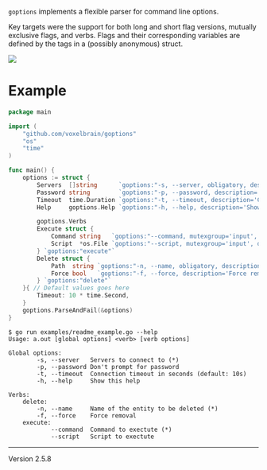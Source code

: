 `goptions` implements a flexible parser for command line options.

Key targets were the support for both long and short flag versions, mutually
exclusive flags, and verbs. Flags and their corresponding variables are defined
by the tags in a (possibly anonymous) struct.

![](https://circleci.com/gh/voxelbrain/goptions.png?circle-token=27cd98362d475cfa8c586565b659b2204733f25c)

# Example

```Go
package main

import (
	"github.com/voxelbrain/goptions"
	"os"
	"time"
)

func main() {
	options := struct {
		Servers  []string      `goptions:"-s, --server, obligatory, description='Servers to connect to'"`
		Password string        `goptions:"-p, --password, description='Don\\'t prompt for password'"`
		Timeout  time.Duration `goptions:"-t, --timeout, description='Connection timeout in seconds'"`
		Help     goptions.Help `goptions:"-h, --help, description='Show this help'"`

		goptions.Verbs
		Execute struct {
			Command string   `goptions:"--command, mutexgroup='input', description='Command to exectute', obligatory"`
			Script  *os.File `goptions:"--script, mutexgroup='input', description='Script to exectute', rdonly"`
		} `goptions:"execute"`
		Delete struct {
			Path  string `goptions:"-n, --name, obligatory, description='Name of the entity to be deleted'"`
			Force bool   `goptions:"-f, --force, description='Force removal'"`
		} `goptions:"delete"`
	}{ // Default values goes here
		Timeout: 10 * time.Second,
	}
	goptions.ParseAndFail(&options)
}
```

```
$ go run examples/readme_example.go --help
Usage: a.out [global options] <verb> [verb options]

Global options:
        -s, --server   Servers to connect to (*)
        -p, --password Don't prompt for password
        -t, --timeout  Connection timeout in seconds (default: 10s)
        -h, --help     Show this help

Verbs:
    delete:
        -n, --name     Name of the entity to be deleted (*)
        -f, --force    Force removal
    execute:
            --command  Command to exectute (*)
            --script   Script to exectute
```

---
Version 2.5.8
